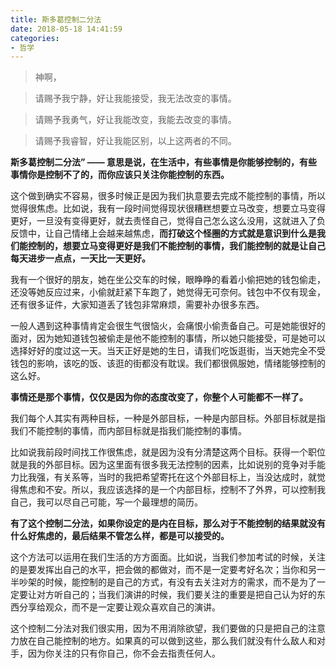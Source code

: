 ```yaml
---
title: 斯多葛控制二分法
date: 2018-05-18 14:41:59
categories:
- 哲学
---
```


>神啊，

>请赐予我宁静，好让我能接受，我无法改变的事情。

>请赐予我勇气，好让我能改变，我能去改变的事情。

>请赐予我睿智，好让我能区别，以上这两者的不同。

****斯多葛控制二分法” —— 意思是说，在生活中，有些事情是你能够控制的，有些事情你是控制不了的，而你应该只关注你能控制的东西。****

这个做到确实不容易，很多时候正是因为我们执意要去完成不能控制的事情，所以觉得很焦虑。比如说，我有一段时间觉得现状很糟糕想要立马改变，想要立马变得更好，一旦没有变得更好，就去责怪自己，觉得自己怎么这么没用，这就进入了负反馈中，让自己情绪上会越来越焦虑，**而打破这个怪圈的方式就是意识到什么是我们能控制的，想要立马变得更好是我们不能控制的事情，我们能控制的就是让自己每天进步一点点，一天比一天更好。**

我有一个很好的朋友，她在坐公交车的时候，眼睁睁的看着小偷把她的钱包偷走，还没等她反应过来，小偷就赶紧下车跑了，她觉得无可奈何。钱包中不仅有现金，还有很多证件，大家知道丢了钱包非常麻烦，需要补办很多东西。

一般人遇到这种事情肯定会很生气很恼火，会痛恨小偷责备自己。可是她能很好的面对，因为她知道钱包被偷走是他不能控制的事情，所以她只能接受，可是她可以选择好好的度过这一天。当天正好是她的生日，请我们吃饭逛街，当天她完全不受钱包的影响，该吃的饭、该逛的街都没有耽误。我们都很佩服她，情绪能够控制的这么好。

**事情还是那个事情，仅仅是因为你的态度改变了，你整个人可能都不一样了。**

我们每个人其实有两种目标，一种是外部目标，一种是内部目标。外部目标就是指我们不能控制的事情，而内部目标就是指我们能控制的事情。

比如说我前段时间找工作很焦虑，就是因为没有分清楚这两个目标。获得一个职位就是我的外部目标。因为这里面有很多我无法控制的因素，比如说别的竞争对手能力比我强，有关系等，当时的我把希望寄托在这个外部目标上，当没达成时，就觉得焦虑和不安。所以，我应该选择的是一个内部目标，控制不了外界，可以控制我自己，我可以尽自己可能，写一个最理想的简历。

**有了这个控制二分法，如果你设定的是内在目标，那么对于不能控制的结果就没有什么好焦虑的，最后结果不管怎么样，都是可以接受的。**

这个方法可以运用在我们生活的方方面面。比如说，当我们参加考试的时候，关注的是要发挥出自己的水平，把会做的都做对，而不是一定要考好名次；当你和另一半吵架的时候，能控制的是自己的方式，有没有去关注对方的需求，而不是为了一定要让对方听自己的；当我们演讲的时候，我们要关注的重要是把自己认为好的东西分享给观众，而不是一定要让观众喜欢自己的演讲。

这个控制二分法对我们很实用，因为不用消除欲望，我们要做的只是把自己的注意力放在自己能控制的地方。如果真的可以做到这些，那么我们就没有什么敌人和对手，因为你关注的只有你自己，你不会去指责任何人。
